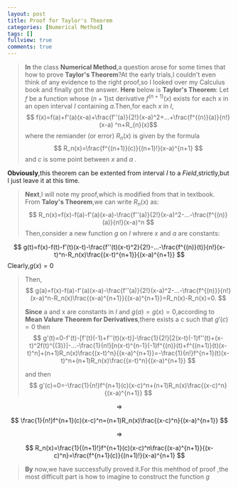 ```yaml
---
layout: post
title: Proof for Taylor's Theorem
categories: [Numerical Method]
tags: []
fullview: true
comments: true
---
```

>**In** the class **Numerical Method**,a question arose for some times that how to prove **Taylor's Theorem**?At the early trials,I couldn't even think of any evidence to the right proof,so I looked over my Calculus book and finally got the answer.
>**Here** below is **Taylor's Theorem**:
Let $f$ be a function whose $(n+1)$st derivative $f^{(n+1)}(x)$ exists for each x in an open interval $I$ containing $a$.Then,for each $x$ in $I$,
$$
f(x)=f(a)+f'(a)(x-a)+\frac{f''(a)}{2!}(x-a)^2+...+\frac{f^{(n)}(a)}{n!}(x-a)
^n+R_{n}(x)$$
where the remiander (or error) $R_n(x)$ is given by the formula
$$
R_n(x)=\frac{f^{(n+1)}(c)}{(n+1)!}(x-a)^{n+1}
$$
and $c$ is some point between $x$ and $a$ .
>
**Obviously**,this theorem can be extented from interval $I$ to a $Field$,strictly,but I just leave it at this time.
>
>**Next**,I will note my proof,which is modified from that in textbook.
>From **Taloy's Theorem**,we can write $R_n(x)$ as:
$$
R_n(x)=f(x)-f(a)-f'(a)(x-a)-\frac{f''(a)}{2!}(x-a)^2-...-\frac{f^{(n)}(a)}{n!}(x-a)^n
$$
Then,consider a new function $g$ on $I$ whrere $x$ and $a$ are constants:
>
$$
g(t)=f(x)-f(t)-f'(t)(x-t)-\frac{f''(t)(x-t)^2}{2!}-...-\frac{f^{(n)}(t)}{n!}(x-t)^n-R_n(x)\frac{(x-t)^{n+1}}{(x-a)^{n+1}}
$$
Clearly,$g(x)=0$
>
>Then,
$$
g(a)=f(x)-f(a)-f'(a)(x-a)-\frac{f''(a)}{2!}(x-a)^2-...-\frac{f^{(n)}}{n!}(x-a)^n-R_n(x)\frac{(x-a)^{n+1}}{(x-a)^{n+1}}=R_n(x)-R_n(x)=0.
$$
>
>**Since** a and x are constants in $I$ and $g(a)=g(x)=0$,according to **Mean Valure Theorem for Derivatives**,there exists a c such that $g'(c)=0$
>then
$$
g'(t)=0-f'(t)-[f'(t)(-1)+f''(t)(x-t)]-\frac{1}{2!}[2(x-t)(-1)f''(t)+(x-t)^2f(t)^{(3)}]-...-\frac{1}{n!}[n(x-t)^{n-1}(-1)f^{(n)}(t)+f^{(n+1)}(t)(x-t)^n]+(n+1)R_n(x)\frac{(x-t)^n}{(x-a)^{n+1}}=-\frac{1}{n!}f^{n+1}(t)(x-t)^n+(n+1)R_n(x)\frac{(x-t)^n}{(x-a)^{n+1}}
$$
>
>and then
$$
g'(c)=0=-\frac{1}{n!}f^{n+1}(c)(x-c)^n+(n+1)R_n(x)\frac{(x-c)^n}{(x-a)^{n+1}}
$$
>
$$
\Rightarrow 
$$
>
$$
\frac{1}{n!}f^{n+1}(c)(x-c)^n=(n+1)R_n(x)\frac{(x-c)^n}{(x-a)^{n+1}}
$$
>
$$
\Rightarrow
$$
>
$$
R_n(x)=\frac{1}{(n+1)!}f^{n+1}(c)(x-c)^n\frac{(x-a)^{n+1}}{(x-c)^n}=\frac{f^{n+1}(c)}{(n+1)!}(x-a)^{n+1}
$$
>
>**By** now,we have successfully proved it.For this mehthod of proof ,the most difficult part is how to imagine to construct the function $g$